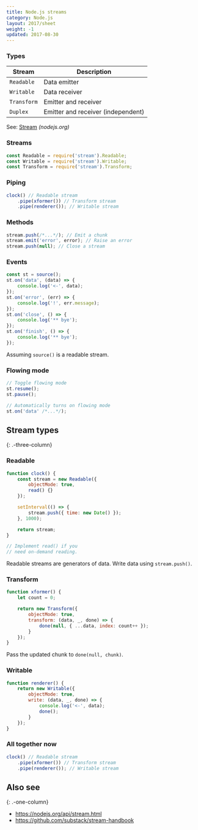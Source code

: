 ```yaml
---
title: Node.js streams
category: Node.js
layout: 2017/sheet
weight: -1
updated: 2017-08-30
---
```


### Types

| Stream      | Description                        |
| ----------- | ---------------------------------- |
| `Readable`  | Data emitter                       |
| `Writable`  | Data receiver                      |
| `Transform` | Emitter and receiver               |
| `Duplex`    | Emitter and receiver (independent) |

See: [Stream](https://nodejs.org/api/stream.html#stream_stream) _(nodejs.org)_

### Streams

```js
const Readable = require('stream').Readable;
const Writable = require('stream').Writable;
const Transform = require('stream').Transform;
```

### Piping

```js
clock() // Readable stream
    .pipe(xformer()) // Transform stream
    .pipe(renderer()); // Writable stream
```

### Methods

```js
stream.push(/*...*/); // Emit a chunk
stream.emit('error', error); // Raise an error
stream.push(null); // Close a stream
```

### Events

```js
const st = source();
st.on('data', (data) => {
    console.log('<-', data);
});
st.on('error', (err) => {
    console.log('!', err.message);
});
st.on('close', () => {
    console.log('** bye');
});
st.on('finish', () => {
    console.log('** bye');
});
```

Assuming `source()` is a readable stream.

### Flowing mode

```js
// Toggle flowing mode
st.resume();
st.pause();
```

```js
// Automatically turns on flowing mode
st.on('data' /*...*/);
```

## Stream types

{: .-three-column}

### Readable

```js
function clock() {
    const stream = new Readable({
        objectMode: true,
        read() {}
    });

    setInterval(() => {
        stream.push({ time: new Date() });
    }, 1000);

    return stream;
}

// Implement read() if you
// need on-demand reading.
```

Readable streams are generators of data. Write data using `stream.push()`.

### Transform

```js
function xformer() {
    let count = 0;

    return new Transform({
        objectMode: true,
        transform: (data, _, done) => {
            done(null, { ...data, index: count++ });
        }
    });
}
```

Pass the updated chunk to `done(null, chunk)`.

### Writable

```js
function renderer() {
    return new Writable({
        objectMode: true,
        write: (data, _, done) => {
            console.log('<-', data);
            done();
        }
    });
}
```

### All together now

```js
clock() // Readable stream
    .pipe(xformer()) // Transform stream
    .pipe(renderer()); // Writable stream
```

## Also see

{: .-one-column}

-   <https://nodejs.org/api/stream.html>
-   <https://github.com/substack/stream-handbook>
